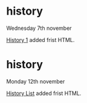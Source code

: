 # history

Wednesday 7th november

[History 1](https://paulabart.github.io/history/history1) added frist HTML.

# history

Monday 12th november

[History List](https://paulabart.github.io/history/history-list) added frist HTML.